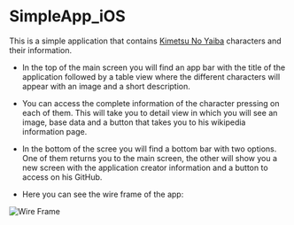 # SimpleApp_iOS

This is a simple application that contains [Kimetsu No Yaiba](https://es.wikipedia.org/wiki/Kimetsu_no_Yaiba) characters and their information.

* In the top of the main screen you will find an app bar with the title of the application followed by a table view where the different characters will appear with an image and a short description.

* You can access the complete information of the character pressing on each of them. This will take you to detail view in which you will see an image, base data and  a button that takes you to his wikipedia information page.

* In the bottom of the scree you will find a bottom bar with two options. One of them returns you to the main screen, the other will show you a new screen with the application creator information and a button to access on his GitHub.

* Here you can see the wire frame of the app:

![Wire Frame](file:///Users/irenehernandez/Developer/SimpleApp_iOS/WireFrame/WireFrameApp.png)
